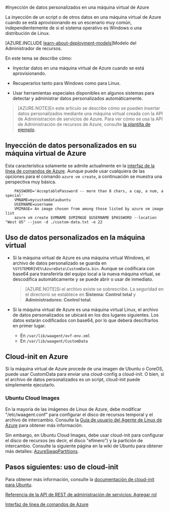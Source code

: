 <properties
	pageTitle="Inyección de datos personalizados en máquinas virtuales | Microsoft Azure"
	description="Este tema describe cómo inyectar datos personalizados en una máquina virtual de Azure cuando se crea la instancia y cómo localizar dichos datos en Windows o Linux."
	services="virtual-machines"
	documentationCenter=""
	authors="squillace"
	manager="timlt"
	editor="tysonn"
	tags="azure-service-management" />

<tags
	ms.service="virtual-machines"
	ms.workload="infrastructure-services"
	ms.tgt_pltfrm="vm-windows"
	ms.devlang="na"
	ms.topic="article"
	ms.date="12/08/2015"
	ms.author="rasquill"/>


#Inyección de datos personalizados en una máquina virtual de Azure

La inyección de un script o de otros datos en una máquina virtual de Azure cuando se está aprovisionando es un escenario muy común, independientemente de si el sistema operativo es Windows o una distribución de Linux.

[AZURE.INCLUDE [learn-about-deployment-models](../../includes/learn-about-deployment-models-classic-include.md)]Modelo del Administrador de recursos.


En este tema se describe cómo:

- Inyectar datos en una máquina virtual de Azure cuando se está aprovisionando.

- Recuperarlos tanto para Windows como para Linux.

- Usar herramientas especiales disponibles en algunos sistemas para detectar y administrar datos personalizados automáticamente.

> [AZURE.NOTE]En este artículo se describe cómo se pueden insertar datos personalizados mediante una máquina virtual creada con la API de Administración de servicios de Azure. Para ver cómo se usa la API de Administración de recursos de Azure, consulte [la plantilla de ejemplo](https://github.com/Azure/azure-quickstart-templates/tree/master/101-vm-customdata).

## Inyección de datos personalizados en su máquina virtual de Azure

Esta característica solamente se admite actualmente en la [interfaz de la línea de comandos de Azure](https://github.com/Azure/azure-xplat-cli). Aunque puede usar cualquiera de las opciones para el comando `azure vm create`, a continuación se muestra una perspectiva muy básica.

```
    PASSWORD='AcceptablePassword -- more than 8 chars, a cap, a num, a special'
    VMNAME=mycustomdataubuntu
    USERNAME=username
    VMIMAGE= An image chosen from among those listed by azure vm image list
    azure vm create $VMNAME $VMIMAGE $USERNAME $PASSWORD --location "West US" --json -d ./custom-data.txt -e 22
```


## Uso de datos personalizados en la máquina virtual

+ Si la máquina virtual de Azure es una máquina virtual Windows, el archivo de datos personalizado se guarda en `%SYSTEMDRIVE%\AzureData\CustomData.bin`. Aunque se codificara con base64 para transferirla del equipo local a la nueva máquina virtual, se descodifica automáticamente y se puede abrir o usar de inmediato.

   >[AZURE.NOTE]Si el archivo existe se sobrescribe. La seguridad en el directorio se establece en **Sistema: Control total** y **Administradores: Control total**.

+ Si la máquina virtual de Azure es una máquina virtual Linux, el archivo de datos personalizados se ubicará en los dos lugares siguientes. Los datos estarán codificados con base64, por lo que deberá descifrarlos en primer lugar.

    + En `/var/lib/waagent/ovf-env.xml`
    + En `/var/lib/waagent/CustomData`



## Cloud-init en Azure

Si la máquina virtual de Azure procede de una imagen de Ubuntu o CoreOS, puede usar CustomData para enviar una cloud-config a cloud-init. O bien, si el archivo de datos personalizados es un script, cloud-init puede simplemente ejecutarlo.

### Ubuntu Cloud Images

En la mayoría de las imágenes de Linux de Azure, debe modificar "/etc/waagent.conf" para configurar el disco de recursos temporal y el archivo de intercambio. Consulte la [Guía de usuario del Agente de Linux de Azure](virtual-machines-linux-agent-user-guide.md) para obtener más información.

Sin embargo, en Ubuntu Cloud Images, debe usar cloud-init para configurar el disco de recursos (es decir, el disco "efímero") y la partición de intercambio. Consulte la siguiente página en la wiki de Ubuntu para obtener más detalles: [AzureSwapPartitions](https://wiki.ubuntu.com/AzureSwapPartitions).



<!--Every topic should have next steps and links to the next logical set of content to keep the customer engaged-->
## Pasos siguientes: uso de cloud-init

Para obtener más información, consulte la [documentación de cloud-init para Ubuntu](https://help.ubuntu.com/community/CloudInit).

<!--Link references-->
[Referencia de la API de REST de administración de servicios: Agregar rol](http://msdn.microsoft.com/library/azure/jj157186.aspx)

[Interfaz de línea de comandos de Azure](https://github.com/Azure/azure-xplat-cli)

<!---HONumber=AcomDC_1217_2015-->